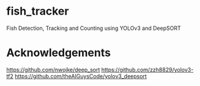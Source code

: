 # fish_tracker
Fish Detection, Tracking and Counting using YOLOv3 and DeepSORT

# Acknowledgements
https://github.com/nwojke/deep_sort
https://github.com/zzh8829/yolov3-tf2
https://github.com/theAIGuysCode/yolov3_deepsort
